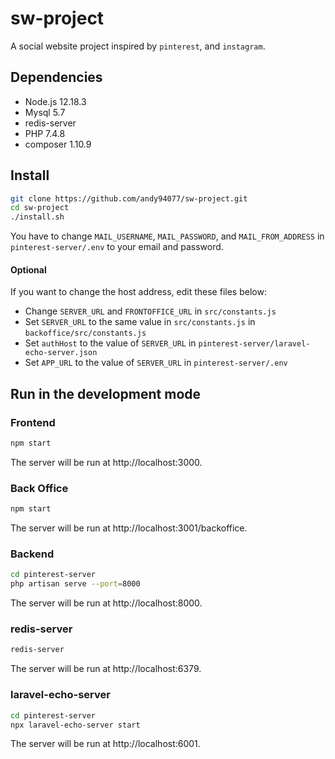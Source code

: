 # sw-project

A social website project inspired by `pinterest`, and `instagram`.

## Dependencies

* Node.js 12.18.3
* Mysql 5.7
* redis-server
* PHP 7.4.8 
* composer 1.10.9

## Install

```bash
git clone https://github.com/andy94077/sw-project.git
cd sw-project
./install.sh
```

You have to change `MAIL_USERNAME`, `MAIL_PASSWORD`, and `MAIL_FROM_ADDRESS` in `pinterest-server/.env` to your email and password.

#### Optional

If you want to change the host address, edit these files below:

* Change `SERVER_URL` and `FRONTOFFICE_URL` in `src/constants.js`
* Set `SERVER_URL` to the same value in `src/constants.js` in `backoffice/src/constants.js`
* Set `authHost` to the value of `SERVER_URL` in `pinterest-server/laravel-echo-server.json`
* Set `APP_URL` to the value of `SERVER_URL` in `pinterest-server/.env`

## Run in the development mode

### Frontend
```bash
npm start
```

The server will be run at http://localhost:3000.

### Back Office
```bash
npm start
```

The server will be run at http://localhost:3001/backoffice.

### Backend
```bash
cd pinterest-server
php artisan serve --port=8000
```
The server will be run at http://localhost:8000.

### redis-server
```bash
redis-server
```

The server will be run at http://localhost:6379.

### laravel-echo-server
```bash
cd pinterest-server
npx laravel-echo-server start
```

The server will be run at http://localhost:6001.
